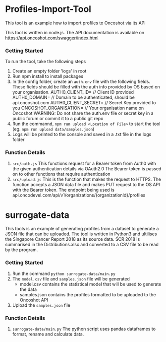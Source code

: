# Profiles-Import-Tool
This tool is an example how to import profiles to Oncoshot via its API

This tool is written in node.js. The API documentation is available on https://api.oncoshot.com/swagger/index.html

### Getting Started

To run the tool, take the following steps
1. Create an empty folder 'logs' in root
2. Run npm install to install packages
3. In the config folder, create an `auth.env` file with the following fields. These fields should be filled with the auth info provided by OS based on your organisation.
    AUTH0_CLIENT_ID= // Client ID provided
    AUTH0_DOMAIN= // Domain to be authenticated, should be api.oncoshot.com
    AUTH0_CLIENT_SECRET= // Secret Key provided to you
    ONCOSHOT_ORGANISATION= // Your organisation name on Oncoshot
WARNING: Do not share the auth.env file or secret key in a public forum or commit it to a public git repo
4. Run the commannd, `npm run upload <Location of File>` to start the tool (eg. `npm run upload data/samples.json`)
5. Logs will be printed to the console and saved in a .txt file in the logs folder

### Function Details
1. `src/auth.js`
    This functions request for a Bearer token from Auth0 with the given authentication details via OAuth2.0
    The Bearer token is passed on to other functions that require authentication
2. `src/upload.js`
    This is the function that makes the request to HTTPS.
    The function accepts a JSON data file and makes PUT request to the OS API with the Bearer token.
    The endpoint being used is api.oncodevel.com/api/v1/organizations/{organizationId}/profiles

# surrogate-data
This tools is an example of generating profiles from a dataset to generate a JSON file that can be uploaded.
The tool is written in Python3 and ultilises the Singapore Cancer Report 2018 as its source data.
SCR 2018 is summarised in the Distributions.xlsx and converted to a CSV file to be read by the program.

### Getting Started
1. Run the command `python surrogate-data/main.py`
2. The `model.csv` file and `samples.json` file will be generated
    * model.csv contains the statistical model that will be used to generate the data
    * samples.json contains the profiles formatted to be uploaded to the Oncoshot API
3. Upload the `samples.json` file

### Function Details
1. `surrogate-data/main.py`
The python script uses pandas dataframes to format, rename and calculate data.
